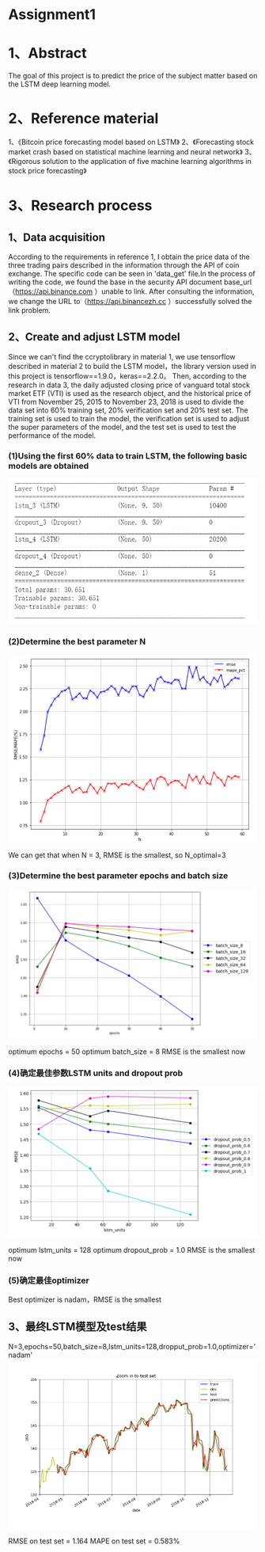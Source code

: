 Assignment1
==
# 1、Abstract
The goal of this project is to predict the price of the subject matter based on the LSTM deep learning model.
# 2、Reference material
1、《Bitcoin price forecasting model based on LSTM》
2、《Forecasting stock market crash based on statistical machine learning and neural network》
3、《Rigorous solution to the application of five machine learning algorithms in stock price forecasting》
# 3、Research process
## 1、Data acquisition
According to the requirements in reference 1, I obtain the price data of the three trading pairs described in the information through the API of coin exchange. The specific code can be seen in 'data_get' file.In the process of writing the code, we found the base in the security API document base_url（https://api.binance.com ）unable to link. After consulting the information, we change the URL to（https://api.binancezh.cc ）successfully solved the link problem.
## 2、Create and adjust LSTM model
Since we can't find the ccryptolibrary in material 1, we use tensorflow described in material 2 to build the LSTM model，the library version used in this project is tensorflow==1.9.0，keras==2.2.0。
Then, according to the research in data 3, the daily adjusted closing price of vanguard total stock market ETF (VTI) is used as the research object, and the historical price of VTI from November 25, 2015 to November 23, 2018 is used to divide the data set into 60% training set, 20% verification set and 20% test set. The training set is used to train the model, the verification set is used to adjust the super parameters of the model, and the test set is used to test the performance of the model.
### (1)Using the first 60% data to train LSTM, the following basic models are obtained
![](Screen_shot/model_summary.PNG)
### (2)Determine the best parameter N
![](Screen_shot/optimal_N.PNG)

We can get that when N = 3, RMSE is the smallest, so N_optimal=3
### (3)Determine the best parameter epochs and batch size
![](Screen_shot/opt_batch_epochs.PNG)

optimum epochs = 50
optimum batch_size = 8
RMSE is the smallest now
### (4)确定最佳参数LSTM units and dropout prob
![](Screen_shot/opt_units_dropprob.PNG)

optimum lstm_units = 128
optimum dropout_prob = 1.0
RMSE is the smallest now
### (5)确定最佳optimizer
Best optimizer is nadam，RMSE is the smallest

## 3、最终LSTM模型及test结果
N=3,epochs=50,batch_size=8,lstm_units=128,dropput_prob=1.0,optimizer='nadam'
![](Screen_shot/final_result.png)

RMSE on test set = 1.164
MAPE on test set = 0.583%



